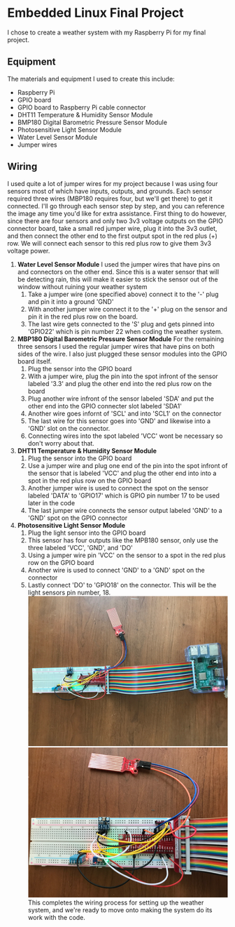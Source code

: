 # **Embedded Linux Final Project**
I chose to create a weather system with my Raspberry Pi for my final project.
## **Equipment**
The materials and equipment I used to create this include:
* Raspberry Pi
* GPIO board
* GPIO board to Raspberry Pi cable connector
* DHT11 Temperature & Humidity Sensor Module
* BMP180 Digital Barometric Pressure Sensor Module
* Photosensitive Light Sensor Module
* Water Level Sensor Module
* Jumper wires
## **Wiring**
I used quite a lot of jumper wires for my project because I was using four sensors most of which have inputs, outputs, and grounds.
Each sensor required three wires (MBP180 requires four, but we'll get there) to get it connected. I'll go through each sensor step by step, and you can reference the image any time you'd like for extra assistance. First
thing to do however, since there are four sensors and only two 3v3 voltage outputs on the GPIO connector board, take a small red jumper wire, plug it into the 3v3 outlet, and then connect the other end to the first output spot in the red plus (+) row. 
We will connect each sensor to this red plus row to give them 3v3 voltage power.
1. **Water Level Sensor Module**
I used the jumper wires that have pins on and connectors on the other end. Since this is a water sensor that will be detecting rain, this will make it easier to stick the
sensor out of the window without ruining your weather system
	1. Take a jumper wire (one specified above) connect it to the '-' plug and pin it into a ground 'GND'
	1. With another jumper wire connect it to the '+' plug on the sensor and pin it in the red plus row on the board.
	1. The last wire gets connected to the 'S' plug and gets pinned into 'GPIO22' which is pin number 22 when coding the weather system.
1. **MBP180 Digital Barometric Pressure Sensor Module**
For the remaining three sensors I used the regular jumper wires that have pins on both sides of the wire. I also just plugged these sensor modules into the GPIO
board itself.
	1. Plug the sensor into the GPIO board
	1. With a jumper wire, plug the pin into the spot infront of the sensor labeled '3.3' and plug the other end into the red plus row on the board
	1. Plug another wire infront of the sensor labeled 'SDA' and put the other end into the GPIO connecter slot labeled 'SDA1'
	1. Another wire goes infornt of 'SCL' and into 'SCL1' on the connector
	1. The last wire for this sensor goes into 'GND' and likewise into a 'GND' slot on the connector.
	1. Connecting wires into the spot labeled 'VCC' wont be necessary so don't worry about that.
1. **DHT11 Temperature & Humidity Sensor Module**
	1. Plug the sensor into the GPIO board
	1. Use a jumper wire and plug one end of the pin into the spot infront of the sensor that is labeled 'VCC' and plug the other end into into a spot in the red plus row on the GPIO board
	1. Another jumper wire is used to connect the spot on the sensor labeled 'DATA' to 'GPIO17' which is GPIO pin number 17 to be used later in the code
	1. The last jumper wire connects the sensor output labeled 'GND' to a 'GND' spot on the GPIO connector
1. **Photosensitive Light Sensor Module**
	1. Plug the light sensor into the GPIO board
	1. This sensor has four outputs like the MPB180 sensor, only use the three labeled 'VCC', 'GND', and 'DO'
	1. Using a jumper wire pin 'VCC' on the sensor to a spot in the red plus row on the GPIO board
	1. Another wire is used to connect 'GND' to a 'GND' spot on the connector
	1. Lastly connect 'DO' to 'GPIO18' on the connector. This will be the light sensors pin number, 18.
![full setup](IMG_1223.jpeg)
![wiring setup](IMG_1224.jpeg)
This completes the wiring process for setting up the weather system, and we're ready to move onto making the system do its work with the code.
